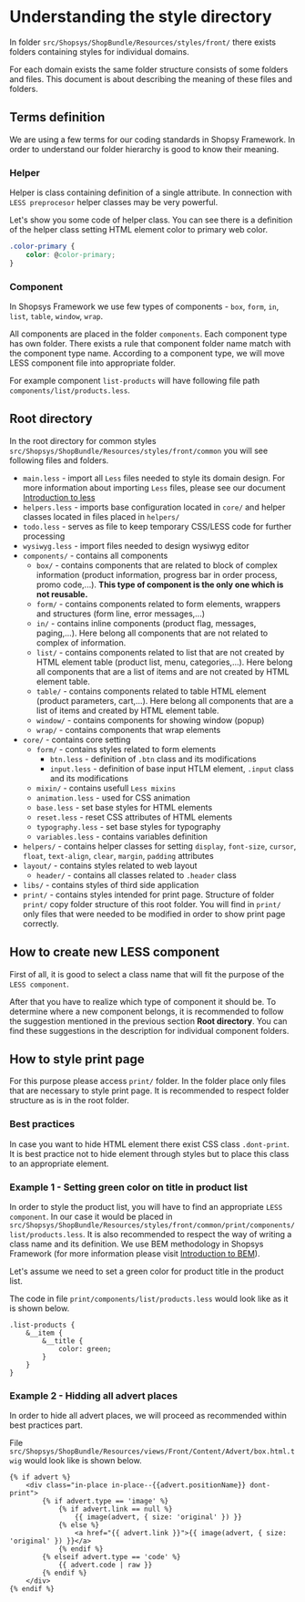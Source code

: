 # Understanding the style directory
In folder `src/Shopsys/ShopBundle/Resources/styles/front/` there exists folders containing styles for individual domains.

For each domain exists the same folder structure consists of some folders and files. This document is about describing the meaning of these files and folders.

## Terms definition
We are using a few terms for our coding standards in Shopsy Framework. In order to understand our folder hierarchy is good to know their meaning.

### Helper
Helper is class containing definition of a single attribute. In connection with `LESS preprocesor` helper classes may be very powerful.

Let's show you some code of helper class. You can see there is a definition of the helper class setting HTML element color to primary web color.
```css
.color-primary {
    color: @color-primary;
}
```

### Component
In Shopsys Framework we use few types of components - `box`, `form`, `in`, `list`, `table`, `window`, `wrap`.

All components are placed in the folder `components`. Each component type has own folder. There exists a rule that component folder name match with the component type name. According to a component type, we will move LESS component file into appropriate folder.

For example component `list-products` will have following file path `components/list/products.less`.

## Root directory
In the root directory for common styles `src/Shopsys/ShopBundle/Resources/styles/front/common` you will see following files and folders.
- `main.less` - import all `Less` files needed to style its domain design. For more information about importing `Less` files, please see our document [Introduction to less](./introduction-to-less.md)
- `helpers.less` - imports base configuration located in `core/` and helper classes located in files placed in `helpers/`
- `todo.less` - serves as file to keep temporary CSS/LESS code for further processing
- `wysiwyg.less` - import files needed to design wysiwyg editor
- `components/` - contains all components
    - `box/` - contains components that are related to block of complex information (product information, progress bar in order process, promo code,...). **This type of component is the only one which is not reusable.**
    - `form/` - contains components related to form elements, wrappers and structures (form line, error messages,...)
    - `in/` - contains inline components (product flag, messages, paging,...). Here belong all components that are not related to complex of information.
    - `list/` - contains components related to list that are not created by HTML element table (product list, menu, categories,...). Here belong all components that are a list of items and are not created by HTML element table.
    - `table/` - contains components related to table HTML element (product parameters, cart,...). Here belong all components that are a list of items and created by HTML element table.
    - `window/` - contains components for showing window (popup)
    - `wrap/` - contains components that wrap elements
- `core/` - contains core setting
    - `form/` - contains styles related to form elements
        - `btn.less` - definition of `.btn` class and its modifications
        - `input.less` - definition of base input HTLM element, `.input` class and its modifications
    - `mixin/` - contains usefull `Less mixins`
    - `animation.less` - used for CSS animation
    - `base.less` - set base styles for HTML elements
    - `reset.less` - reset CSS attributes of HTML elements
    - `typography.less` - set base styles for typography
    - `variables.less` - contains variables definition
- `helpers/` - contains helper classes for setting `display`, `font-size`, `cursor`, `float`, `text-align`, `clear`, `margin`, `padding` attributes
- `layout/` - contains styles related to web layout
    - `header/` - contains all classes related to `.header` class
- `libs/` - contains styles of third side application
- `print/` - contains styles intended for print page. Structure of folder `print/` copy folder structure of this root folder. You will find in `print/` only files that were needed to be modified in order to show print page correctly.

## How to create new LESS component
First of all, it is good to select a class name that will fit the purpose of the `LESS component`.

After that you have to realize which type of component it should be. To determine where a new component belongs, it is recommended to follow the suggestion mentioned in the previous section **Root directory**. You can find these suggestions in the description for individual component folders.

## How to style print page
For this purpose please access `print/` folder. In the folder place only files that are necessary to style print page. It is recommended to respect folder structure as is in the root folder.

### Best practices
In case you want to hide HTML element there exist CSS class `.dont-print`. It is best practice not to hide element through styles but to place this class to an appropriate element.

### Example 1 - Setting green color on title in product list
In order to style the product list, you will have to find an appropriate `LESS component`. In our case it would be placed in `src/Shopsys/ShopBundle/Resources/styles/front/common/print/components/list/products.less`. It is also recommended to respect the way of writing a class name and its definition. We use BEM methodology in Shopsys Framework (for more information please visit [Introduction to BEM](http://getbem.com/introduction/)).

Let's assume we need to set a green color for product title in the product list.

The code in file `print/components/list/products.less` would look like as it is shown below.
```less
.list-products {
    &__item {
        &__title {
            color: green;
        }
    }
}
```

### Example 2 - Hidding all advert places
In order to hide all advert places, we will proceed as recommended within best practices part.

File `src/Shopsys/ShopBundle/Resources/views/Front/Content/Advert/box.html.twig` would look like is shown below.
```twig
{% if advert %}
    <div class="in-place in-place--{{advert.positionName}} dont-print">
        {% if advert.type == 'image' %}
            {% if advert.link == null %}
                {{ image(advert, { size: 'original' }) }}
            {% else %}
                <a href="{{ advert.link }}">{{ image(advert, { size: 'original' }) }}</a>
            {% endif %}
        {% elseif advert.type == 'code' %}
            {{ advert.code | raw }}
        {% endif %}
    </div>
{% endif %}
```
